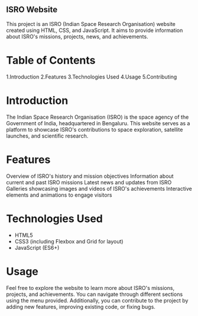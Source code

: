 ## ISRO Website
This project is an ISRO (Indian Space Research Organisation) website created using HTML, CSS, and JavaScript. It aims to provide information about ISRO's missions, projects, news, and achievements.

# Table of Contents
1.Introduction
2.Features
3.Technologies Used
4.Usage
5.Contributing

# Introduction
The Indian Space Research Organisation (ISRO) is the space agency of the Government of India, headquartered in Bengaluru. This website serves as a platform to showcase ISRO's contributions to space exploration, satellite launches, and scientific research.

# Features
Overview of ISRO's history and mission objectives
Information about current and past ISRO missions
Latest news and updates from ISRO
Galleries showcasing images and videos of ISRO's achievements
Interactive elements and animations to engage visitors
# Technologies Used
- HTML5
- CSS3 (including Flexbox and Grid for layout)
- JavaScript (ES6+)
# Usage
Feel free to explore the website to learn more about ISRO's missions, projects, and achievements. You can navigate through different sections using the menu provided. Additionally, you can contribute to the project by adding new features, improving existing code, or fixing bugs.
